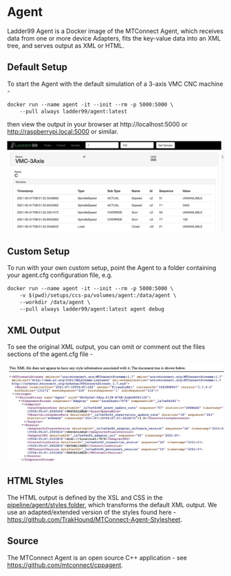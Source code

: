 # Agent

Ladder99 Agent is a Docker image of the MTConnect Agent, which receives data from one or more device Adapters, fits the key-value data into an XML tree, and serves output as XML or HTML.

## Default Setup

To start the Agent with the default simulation of a 3-axis VMC CNC machine -

    docker run --name agent -it --init --rm -p 5000:5000 \
        --pull always ladder99/agent:latest

then view the output in your browser at http://localhost:5000 or http://raspberrypi.local:5000 or similar.

![agent](_images/agent-html.jpg)

## Custom Setup

To run with your own custom setup, point the Agent to a folder containing your agent.cfg configuration file, e.g.

    docker run --name agent -it --init --rm -p 5000:5000 \
        -v $(pwd)/setups/ccs-pa/volumes/agent:/data/agent \
        --workdir /data/agent \
        --pull always ladder99/agent:latest agent debug

## XML Output

To see the original XML output, you can omit or comment out the files sections of the agent.cfg file -

![agent-xml](_images/agent-xml.jpg)

## HTML Styles

The HTML output is defined by the XSL and CSS in the [pipeline/agent/styles folder](https://github.com/Ladder99/ladder99/tree/main/pipeline/agent/styles), which transforms the default XML output. We use an adapted/extended version of the styles found here - https://github.com/TrakHound/MTConnect-Agent-Stylesheet.

## Source

The MTConnect Agent is an open source C++ application - see https://github.com/mtconnect/cppagent.
